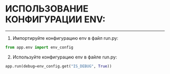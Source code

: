 # ИСПОЛЬЗОВАНИЕ КОНФИГУРАЦИИ ENV:

----------------------------------------------------------------------

1. Импортируйте конфигурацию env в файл run.py:

```python
from app.env import env_config
```

2. Используйте конфигурацию env в файле run.py:

```python
app.run(debug=env_config.get("IS_DEBUG", True))
```